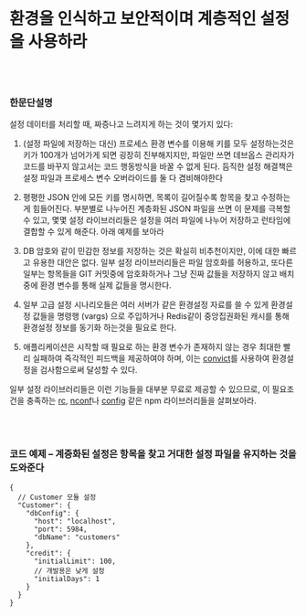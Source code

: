 # 환경을 인식하고 보안적이며 계층적인 설정을 사용하라

<br/><br/>

### 한문단설명

설정 데이터를 처리할 때, 짜증나고 느려지게 하는 것이 몇가지 있다:

1. (설정 파일에 저장하는 대신) 프로세스 환경 변수를 이용해 키를 모두 설정하는것은 키가 100개가 넘어가게 되면 굉장히 진부해지지만, 파일만 쓰면 데브옵스 관리자가 코드를 바꾸지 않고서는 코드 행동방식을 바꿀 수 없게 된다. 듬직한 설정 해결책은 설정 파일과 프로세스 변수 오버라이드를 둘 다 겸비해야한다

2. 평평한 JSON 안에 모든 키를 명시하면, 목록이 길어질수록 항목을 찾고 수정하는게 힘들어진다. 부분별로 나누어진 계층화된 JSON 파일을 쓰면 이 문제를 극복할 수 있고, 몇몇 설정 라이브러리들은 설정을 여러 파일에 나누어 저장하고 런타임에 결합할 수 있게 해준다. 아래 예제를 보아라

3. DB 암호와 같이 민감한 정보를 저장하는 것은 확실히 비추천이지만, 이에 대한 빠르고 유용한 대안은 없다. 일부 설정 라이브러리들은 파일 암호화를 허용하고, 또다른 일부는 항목들을 GIT 커밋중에 암호화하거나 그냥 진짜 값들을 저장하지 않고 배치중에 환경 변수를 통해 실제 값들을 명시한다.

4. 일부 고급 설정 시나리오들은 여러 서버가 같은 환경설정 자료를 쓸 수 있게 환경설정 값들을 명령행 (vargs) 으로 주입하거나 Redis같이 중앙집권화된 캐시를 통해 환경설정 정보를 동기화 하는것을 필요로 한다.

5. 애플리케이션은 시작할 때 필요로 하는 환경 변수가 존재하지 않는 경우 최대한 빨리 실패하여 즉각적인 피드백을 제공하여야 하며, 이는 [convict](https://www.npmjs.com/package/convict)를 사용하여 환경설정을 검사함으로써 달성할 수 있다.

일부 설정 라이브러리들은 이런 기능들을 대부분 무료로 제공할 수 있으므로, 이 필요조건을 충족하는 [rc](https://www.npmjs.com/package/rc), [nconf](https://www.npmjs.com/package/nconf)나 [config](https://www.npmjs.com/package/config) 같은 npm 라이브러리들을 살펴보아라.

<br/><br/>

### 코드 예제 – 계증화된 설정은 항목을 찾고 거대한 설정 파일을 유지하는 것을 도와준다

```json5
{
  // Customer 모듈 설정
  "Customer": {
    "dbConfig": {
      "host": "localhost",
      "port": 5984,
      "dbName": "customers"
    },
    "credit": {
      "initialLimit": 100,
      // 개발용은 낮게 설정
      "initialDays": 1
    }
  }
}
```

<br/><br/>

